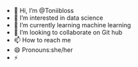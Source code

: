 - 👋 Hi, I’m @Toniibloss
- 👀 I’m interested in data science
- 🌱 I’m currently learning machine learning
- 💞️ I’m looking to collaborate on Git hub
- 📫 How to reach me 
- 😄 Pronouns:she/her
- ⚡ 

<!---
Toniibloss/Toniibloss is a ✨ special ✨ repository because its `README.md` (this file) appears on your GitHub profile.
You can click the Preview link to take a look at your changes.
--->
